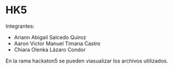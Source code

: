 # HK5
Integrantes:
- Ariann Abigail Salcedo Quiroz
- Aaron Victor Manuel Timana Castro
- Chiara Olenka Lázaro Condor

En la rama hackaton5 se pueden viasualizar los archivos utilizados.